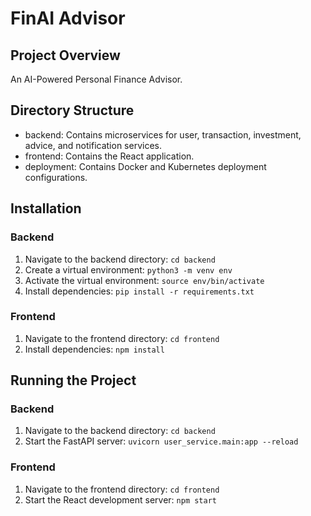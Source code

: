 # FinAI Advisor

## Project Overview

An AI-Powered Personal Finance Advisor.

## Directory Structure

- backend: Contains microservices for user, transaction, investment, advice, and notification services.
- frontend: Contains the React application.
- deployment: Contains Docker and Kubernetes deployment configurations.

## Installation

### Backend

1. Navigate to the backend directory: `cd backend`
2. Create a virtual environment: `python3 -m venv env`
3. Activate the virtual environment: `source env/bin/activate`
4. Install dependencies: `pip install -r requirements.txt`

### Frontend

1. Navigate to the frontend directory: `cd frontend`
2. Install dependencies: `npm install`

## Running the Project

### Backend

1. Navigate to the backend directory: `cd backend`
2. Start the FastAPI server: `uvicorn user_service.main:app --reload`

### Frontend

1. Navigate to the frontend directory: `cd frontend`
2. Start the React development server: `npm start`
